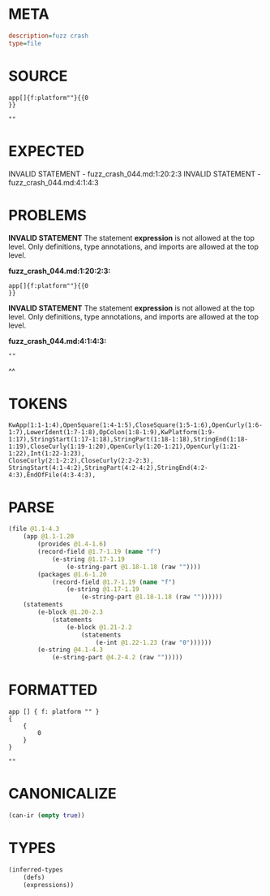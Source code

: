 # META
~~~ini
description=fuzz crash
type=file
~~~
# SOURCE
~~~roc
app[]{f:platform""}{{0
}}

""
~~~
# EXPECTED
INVALID STATEMENT - fuzz_crash_044.md:1:20:2:3
INVALID STATEMENT - fuzz_crash_044.md:4:1:4:3
# PROBLEMS
**INVALID STATEMENT**
The statement **expression** is not allowed at the top level.
Only definitions, type annotations, and imports are allowed at the top level.

**fuzz_crash_044.md:1:20:2:3:**
```roc
app[]{f:platform""}{{0
}}
```


**INVALID STATEMENT**
The statement **expression** is not allowed at the top level.
Only definitions, type annotations, and imports are allowed at the top level.

**fuzz_crash_044.md:4:1:4:3:**
```roc
""
```
^^


# TOKENS
~~~zig
KwApp(1:1-1:4),OpenSquare(1:4-1:5),CloseSquare(1:5-1:6),OpenCurly(1:6-1:7),LowerIdent(1:7-1:8),OpColon(1:8-1:9),KwPlatform(1:9-1:17),StringStart(1:17-1:18),StringPart(1:18-1:18),StringEnd(1:18-1:19),CloseCurly(1:19-1:20),OpenCurly(1:20-1:21),OpenCurly(1:21-1:22),Int(1:22-1:23),
CloseCurly(2:1-2:2),CloseCurly(2:2-2:3),
StringStart(4:1-4:2),StringPart(4:2-4:2),StringEnd(4:2-4:3),EndOfFile(4:3-4:3),
~~~
# PARSE
~~~clojure
(file @1.1-4.3
	(app @1.1-1.20
		(provides @1.4-1.6)
		(record-field @1.7-1.19 (name "f")
			(e-string @1.17-1.19
				(e-string-part @1.18-1.18 (raw ""))))
		(packages @1.6-1.20
			(record-field @1.7-1.19 (name "f")
				(e-string @1.17-1.19
					(e-string-part @1.18-1.18 (raw ""))))))
	(statements
		(e-block @1.20-2.3
			(statements
				(e-block @1.21-2.2
					(statements
						(e-int @1.22-1.23 (raw "0"))))))
		(e-string @4.1-4.3
			(e-string-part @4.2-4.2 (raw "")))))
~~~
# FORMATTED
~~~roc
app [] { f: platform "" }
{
	{
		0
	}
}

""
~~~
# CANONICALIZE
~~~clojure
(can-ir (empty true))
~~~
# TYPES
~~~clojure
(inferred-types
	(defs)
	(expressions))
~~~
